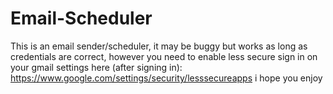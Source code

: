 # Email-Scheduler
This is an email sender/scheduler, it may be buggy but works as long as credentials are correct, however you need to enable less secure sign in on your gmail settings here (after signing in): https://www.google.com/settings/security/lesssecureapps  i hope you enjoy
